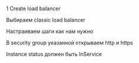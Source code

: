 1 Create load balancer

Выбираем classic load balancer

Настраиваем шаги как нам нужно

В security group указанной открываем http и https

Instance status должен быть InService